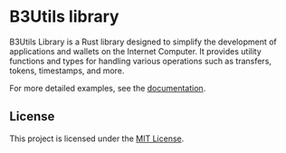 # B3Utils library

B3Utils Library is a Rust library designed to simplify the development of applications and wallets on the Internet Computer. It provides utility functions and types for handling various operations such as transfers, tokens, timestamps, and more.

For more detailed examples, see the [documentation](https://docs.rs/b3_utils).

## License

This project is licensed under the [MIT License](LICENSE).
